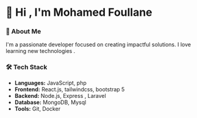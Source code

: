 # 👋 Hi , I'm Mohamed Foullane

### 🚀 About Me
I'm a passionate developer focused on creating impactful solutions. I love learning new technologies .

### 🛠️ Tech Stack
- **Languages:** JavaScript, php
- **Frontend:** React.js, tailwindcss, bootstrap 5
- **Backend:** Node.js, Express , Laravel
- **Database:** MongoDB, Mysql 
- **Tools:** Git, Docker




